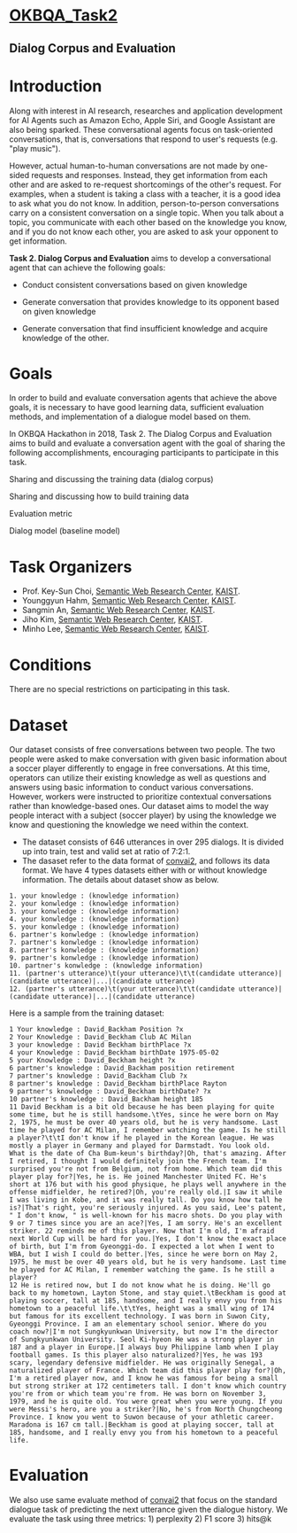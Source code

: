 [OKBQA_Task2](http://7.okbqa.org/hackathon/task/task2)
=============
Dialog Corpus and Evaluation
-----------------

# Introduction
Along with interest in AI research, researches and application development for AI Agents such as Amazon Echo, Apple Siri, and Google Assistant are also being sparked. These conversational agents focus on task-oriented conversations, that is, conversations that respond to user's requests (e.g. "play music").

However, actual human-to-human conversations are not made by one-sided requests and responses. Instead, they get information from each other and are asked to re-request shortcomings of the other's request. For examples, when a student is taking a class with a teacher, it is a good idea to ask what you do not know. In addition, person-to-person conversations carry on a consistent conversation on a single topic. When you talk about a topic, you communicate with each other based on the knowledge you know, and if you do not know each other, you are asked to ask your opponent to get information.

**Task 2. Dialog Corpus and Evaluation** aims to develop a conversational agent that can achieve the following goals:

+ Conduct consistent conversations based on given knowledge

+ Generate conversation that provides knowledge to its opponent based on given knowledge

+ Generate conversation that find insufficient knowledge and acquire knowledge of the other.

# Goals
In order to build and evaluate conversation agents that achieve the above goals, it is necessary to have good learning data, sufficient evaluation methods, and implementation of a dialogue model based on them.

In OKBQA Hackathon in 2018, Task 2. The Dialog Corpus and Evaluation aims to build and evaluate a conversation agent with the goal of sharing the following accomplishments, encouraging participants to participate in this task.

Sharing and discussing the training data (dialog corpus)

Sharing and discussing how to build training data

Evaluation metric

Dialog model (baseline model)

# Task Organizers

* Prof. Key-Sun Choi, [Semantic Web Research Center](http://semanticweb.kaist.ac.kr/), [KAIST](http://www.kaist.edu).
* Younggyun Hahm, [Semantic Web Research Center](http://semanticweb.kaist.ac.kr/), [KAIST](http://www.kaist.edu).
* Sangmin An, [Semantic Web Research Center](http://semanticweb.kaist.ac.kr/), [KAIST](http://www.kaist.edu).
* Jiho Kim, [Semantic Web Research Center](http://semanticweb.kaist.ac.kr/), [KAIST](http://www.kaist.edu).
* Minho Lee, [Semantic Web Research Center](http://semanticweb.kaist.ac.kr/), [KAIST](http://www.kaist.edu).

# Conditions
There are no special restrictions on participating in this task.

# Dataset
Our dataset consists of free conversations between two people. The two people were asked to make conversation with given basic information about a soccer player differently to engage in free conversations. At this time, operators can utilize their existing knowledge as well as questions and answers using basic information to conduct various conversations. However, workers were instructed to prioritize contextual conversations rather than knowledge-based ones.
Our dataset aims to model the way people interact with a subject (soccer player) by using the knowledge we know and questioning the knowledge we need within the context.

- The dataset consists of 646 utterances in over 295 dialogs. It is divided up into train, test and valid set at ratio of 7:2:1.
- The dasaset refer to the data format of [convai2](http://convai.io/), and follows its data format. We have 4 types datasets either with or without knowledge information. The details about dataset show as below.
```
1. your knowledge : (knowledge information)
2. your konwledge : (knowledge information)
3. your konwledge : (knowledge information)
4. your konwledge : (knowledge information)
5. your konwledge : (knowledge information)
6. partner's konwledge : (knowledge information)
7. partner's konwledge : (knowledge information)
8. partner's konwledge : (knowledge information)
9. partner's konwledge : (knowledge information)
10. partner's konwledge : (knowledge information)
11. (partner's utterance)\t(your utterance)\t\t(candidate utterance)|(candidate utterance)|...|(candidate utterance)
12. (partner's utterance)\t(your utterance)\t\t(candidate utterance)|(candidate utterance)|...|(candidate utterance)
```
Here is a sample from the training dataset:
```
1 Your knowledge : David_Backham Position ?x
2 Your Knowledge : David_Beckham Club AC Milan
3 your knowledge : David Beckham birthPlace ?x
4 your Knowledge : David_Beckham birthDate 1975-05-02
5 your Knowledge : David_Beckham height ?x
6 partner's knowledge : David_Backham position retirement
7 partner's knowledge : David_Backham Club ?x
8 partner's knowledge : David_Beckham birthPlace Rayton
9 partner's knowledge : David_Beckham birthDate? ?x
10 partner's knowledge : David_Backham height 185
11 David Beckham is a bit old because he has been playing for quite some time, but he is still handsome.\tYes, since he were born on May 2, 1975, he must be over 40 years old, but he is very handsome. Last time he played for AC Milan, I remember watching the game. Is he still a player?\t\tI don't know if he played in the Korean league. He was mostly a player in Germany and played for Darmstadt. You look old. What is the date of Cha Bum-keun's birthday?|Oh, that's amazing. After I retired, I thought I would definitely join the French team. I'm surprised you're not from Belgium, not from home. Which team did this player play for?|Yes, he is. He joined Manchester United FC. He's short at 176 but with his good physique, he plays well anywhere in the offense midfielder, he retired?|Oh, you're really old.|I saw it while I was living in Kobe, and it was really tall. Do you know how tall he is?|That's right, you're seriously injured. As you said, Lee's patent, " I don't know, " is well-known for his macro shots. Do you play with 9 or 7 times since you are an ace?|Yes, I am sorry. He's an excellent striker. 22 reminds me of this player. Now that I'm old, I'm afraid next World Cup will be hard for you.|Yes, I don't know the exact place of birth, but I'm from Gyeonggi-do. I expected a lot when I went to WBA, but I wish I could do better.|Yes, since he were born on May 2, 1975, he must be over 40 years old, but he is very handsome. Last time he played for AC Milan, I remember watching the game. Is he still a player?
12 He is retired now, but I do not know what he is doing. He'll go back to my hometown, Layton Stone, and stay quiet.\tBeckham is good at playing soccer, tall at 185, handsome, and I really envy you from his hometown to a peaceful life.\t\tYes, height was a small wing of 174 but famous for its excellent technology. I was born in Suwon City, Gyeonggi Province. I am an elementary school senior. Where do you coach now?|I'm not Sungkyunkwan University, but now I'm the director of Sungkyunkwan University. Seol Ki-hyeon He was a strong player in 187 and a player in Europe.|I always buy Philippine lamb when I play football games. Is this player also naturalized?|Yes, he was 193 scary, legendary defensive midfielder. He was originally Senegal, a naturalized player of France. Which team did this player play for?|Oh, I'm a retired player now, and I know he was famous for being a small but strong striker at 172 centimeters tall. I don't know which country you're from or which team you're from. He was born on November 3, 1979, and he is quite old. You were great when you were young. If you were Messi's hero, are you a striker?|No, he's from North Chungcheong Province. I know you went to Suwon because of your athletic career. Maradona is 167 cm tall.|Beckham is good at playing soccer, tall at 185, handsome, and I really envy you from his hometown to a peaceful life.
```

# Evaluation
We also use same evaluate method of [convai2](http://convai.io/) that focus on the standard dialogue task of predicting the next utterance given the dialogue history. We evaluate the task using three metrics: 1) perplexity 2) F1 score 3) hits@k

